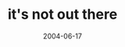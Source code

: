 ---
layout: base.njk
title : 'it&#39;s not out there' 
view_title : 'it&#39;s not out there' 
year : '2004' 
date : '2004-06-17' 
img_file : '/drawing/itsnotouthter.png' 
html_file : 'itsnotouthter' 
next_html : 'iamoutofideas.html' 
year_order : '107' 
permalink : "title/{{html_file}}.html"
---